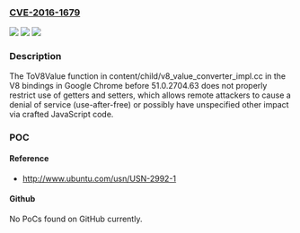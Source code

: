 ### [CVE-2016-1679](https://cve.mitre.org/cgi-bin/cvename.cgi?name=CVE-2016-1679)
![](https://img.shields.io/static/v1?label=Product&message=n%2Fa&color=blue)
![](https://img.shields.io/static/v1?label=Version&message=n%2Fa&color=blue)
![](https://img.shields.io/static/v1?label=Vulnerability&message=n%2Fa&color=brighgreen)

### Description

The ToV8Value function in content/child/v8_value_converter_impl.cc in the V8 bindings in Google Chrome before 51.0.2704.63 does not properly restrict use of getters and setters, which allows remote attackers to cause a denial of service (use-after-free) or possibly have unspecified other impact via crafted JavaScript code.

### POC

#### Reference
- http://www.ubuntu.com/usn/USN-2992-1

#### Github
No PoCs found on GitHub currently.

